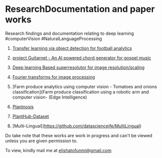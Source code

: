 # ResearchDocumentation and paper works
Research findings and documentation relating to deep learning #computerVision #NaturalLanguageProcessing

1. [Transfer learning via object detection for football analytics](https://docs.google.com/document/d/1q78r2Mhg4rfYRUInF1HV3zLgIX4nBq6TlplJ4n0QXP4/edit?usp=sharing)

2. [project Guitarnet - An AI powered chord generator for gospel music](https://docs.google.com/document/d/1tN-OBLrcuIfaVAnvCRRTLIjLRpXpzdEIEsV5Z_LccAk/edit?usp=sharing)

3. [Deep learning Based superresolutor for image resolution/scaling](https://docs.google.com/document/d/16Ti0zCVJmFCgDuZPfQ0QLleA2IzRZO5Y6VMYv3nuEHI/edit?usp=sharing)

4. [Fourier transforms for image processing](https://docs.google.com/document/d/1fn7g6ncGBrHPQ6w5LSAVb79LtAUuUHvSY4I1sBVz25g/edit?usp=sharing)

5. [Farm produce analytics using computer vision - Tomatoes and onions classification](Farm produce classification using a robotic arm and computer vision- (Edge Intelligence)
6. [Plantnosis](https://github.com/datascienceife/Research-Publications-and-documentation/blob/main/Poster%20Presentation/Plantnosis%20Poster.pdf)


8. [PlantHub-Dataset](https://github.com/datascienceife/PlantHub-DataSet)


10. [Multi-Lingual[(https://github.com/datascienceife/MultiLingual)



Do take note that these works are work in progress and can't be viewed unless you are given permission to. 

To view, kindly mail me at [elishatofunmi@gmail.com](elishatofunmi@gmail.com)
